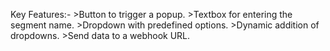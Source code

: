 Key Features:-
    >Button to trigger a popup.
    >Textbox for entering the segment name.
    >Dropdown with predefined options.
    >Dynamic addition of dropdowns.
    >Send data to a webhook URL.